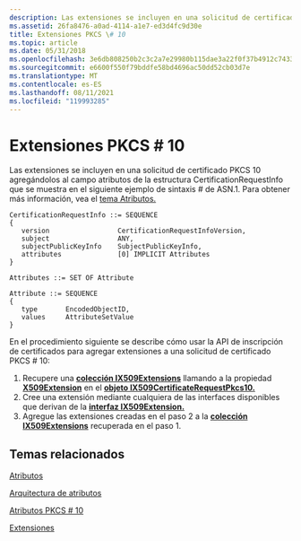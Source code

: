 ```yaml
---
description: Las extensiones se incluyen en una solicitud de certificado PKCS 10 agregándolos al campo atributos de la estructura CertificationRequestInfo que se muestra en el siguiente ejemplo de sintaxis \# de ASN.1. Para obtener más información, vea el tema Atributos.
ms.assetid: 26fa8476-a0ad-4114-a1e7-ed3d4fc9d30e
title: Extensiones PKCS \# 10
ms.topic: article
ms.date: 05/31/2018
ms.openlocfilehash: 3e6db808250b2c3c2a7e29980b115dae3a22f0f37b4912c74332433e2dcf4f2c
ms.sourcegitcommit: e6600f550f79bddfe58bd4696ac50dd52cb03d7e
ms.translationtype: MT
ms.contentlocale: es-ES
ms.lasthandoff: 08/11/2021
ms.locfileid: "119993285"
---
```

# <a name="pkcs-10-extensions"></a>Extensiones PKCS \# 10

Las extensiones se incluyen en una solicitud de certificado PKCS 10 agregándolos al campo atributos de la estructura CertificationRequestInfo que se muestra en el siguiente ejemplo de sintaxis \# de ASN.1.   Para obtener más información, vea el [tema Atributos.](attributes.md)

``` syntax
CertificationRequestInfo ::= SEQUENCE 
{
   version                 CertificationRequestInfoVersion,
   subject                 ANY,
   subjectPublicKeyInfo    SubjectPublicKeyInfo,
   attributes              [0] IMPLICIT Attributes
}

Attributes ::= SET OF Attribute

Attribute ::= SEQUENCE 
{
   type       EncodedObjectID,
   values     AttributeSetValue
}
```

En el procedimiento siguiente se describe cómo usar la API de inscripción de certificados para agregar extensiones a una solicitud de certificado PKCS \# 10:

1.  Recupere una [**colección IX509Extensions**](/windows/desktop/api/CertEnroll/nn-certenroll-ix509extensions) llamando a la propiedad [**X509Extension**](/windows/desktop/api/CertEnroll/nf-certenroll-ix509certificaterequestpkcs10-get_x509extensions) en el [**objeto IX509CertificateRequestPkcs10.**](/windows/desktop/api/CertEnroll/nn-certenroll-ix509certificaterequestpkcs10)
2.  Cree una extensión mediante cualquiera de las interfaces disponibles que derivan de la [**interfaz IX509Extension.**](/windows/desktop/api/CertEnroll/nn-certenroll-ix509extension)
3.  Agregue las extensiones creadas en el paso 2 a la [**colección IX509Extensions**](/windows/desktop/api/CertEnroll/nn-certenroll-ix509extensions) recuperada en el paso 1.

## <a name="related-topics"></a>Temas relacionados

<dl> <dt>

[Atributos](attributes.md)
</dt> <dt>

[Arquitectura de atributos](attribute-architecture.md)
</dt> <dt>

[Atributos PKCS \# 10](pkcs--10-attributes.md)
</dt> <dt>

[Extensiones](extensions.md)
</dt> </dl>

 

 




